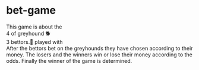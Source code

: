 # bet-game
  This game is about the </br>
      4 of greyhound 🐕‍</br>
      3 bettors.👥 played with </br>
After the bettors bet on the greyhounds 
they have chosen according to their money.
The losers and the winners win or lose 
their money according to the odds.
Finally the winner of the game is determined.
